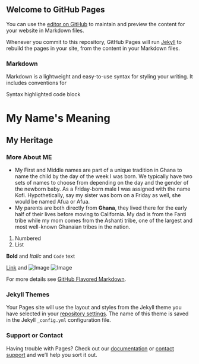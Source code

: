 ## Welcome to GitHub Pages

You can use the [editor on GitHub](https://github.com/KofiAddo/My-Name/edit/main/README.md) to maintain and preview the content for your website in Markdown files.

Whenever you commit to this repository, GitHub Pages will run [Jekyll](https://jekyllrb.com/) to rebuild the pages in your site, from the content in your Markdown files.

### Markdown

Markdown is a lightweight and easy-to-use syntax for styling your writing. It includes conventions for


Syntax highlighted code block

# My Name's Meaning 
## My Heritage
### More About ME

- My First and Middle names are part of a unique tradition in Ghana to name the child by the day of the week I was born. We typically have two sets of names to choose from depending on the day and the gender of the newborn baby. As a Friday-born male I was assigned with the name Kofi. Hypothetically, say my sister was born on a Friday as well, she would be named Afua or Afua. 
- My parents are both directly from **Ghana**, they lived there for the early half of their lives before moving to California. My dad is from the Fanti tribe while my mom comes from the Ashanti tribe, one of the largest and most well-known Ghanaian tribes in the nation. 

1. Numbered
2. List

**Bold** and _Italic_ and `Code` text

[Link](https://www.instagram.com/_kofiaddo/?hl=en) and ![Image](https://food.jumia.com.gh/blog/wp-content/uploads/2017/03/ashanti-rich-660x400.jpg)
![Image](https://netstorage-yen.akamaized.net/images/3o3bpd10qts21b2a1g.jpg?imwidth=900)



For more details see [GitHub Flavored Markdown](https://guides.github.com/features/mastering-markdown/).

### Jekyll Themes

Your Pages site will use the layout and styles from the Jekyll theme you have selected in your [repository settings](https://github.com/KofiAddo/My-Name/settings). The name of this theme is saved in the Jekyll `_config.yml` configuration file.

### Support or Contact

Having trouble with Pages? Check out our [documentation](https://docs.github.com/categories/github-pages-basics/) or [contact support](https://github.com/contact) and we’ll help you sort it out.
